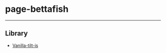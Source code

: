 # page-bettafish
--------------------------------

## Library
- [Vanilla-tilt-js](https://micku7zu.github.io/vanilla-tilt.js/)
